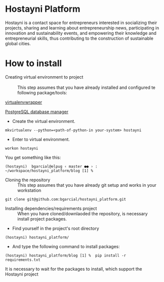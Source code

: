 # Hostayni Platform

Hostayni is a contact space for entrepreneurs interested in socializing their projects, sharing and learning about entrepreneurship news, participating in innovation and sustainability events, and empowering their knowledge and entrepreneurial skills, thus contributing to the construction of sustainable global cities.

# How to install

<dl>
  <dt>Creating virtual environment to project</dt>
  <br>
   <dd>This step assumes that you have already installed and configured te following package/tools:</dd> 
   
   [virtualenvwrapper](https://virtualenvwrapper.readthedocs.io/en/latest/ "Virtualenvwrapper")
   
   [PostgreSQL database manager](https://www.postgresql.org/download/ "Virtualenvwrapper")
   
* Create the virtual environment.

`mkvirtualenv --python=<path-of-python-in your-system> hostayni`

* Enter to virtual environment.

`workon hostayni`

You get something like this:

`(hostayni) 
bgarcial@elpug ‹ master ●● › : ~/workspace/hostayni_platform/blog
[1] % `


<dt>Cloning the repository</dt>
 <dd>This step assumes that you have already git setup and works in your workstation</dd>
 
 
 
`git clone git@github.com:bgarcial/hostayni_platform.git`
  

  <dt>Installing dependencies/requirements project</dt>
  <dd>When you have cloned/downlaoded the repository, is necessary install project packages.</dd>
  
  * Find yourself in the project's root directory 
  
  
`(hostayni) hostayni_platform/`
  
  * And type the following command to install packages:
  
  `(hostayni) hostayni_platform/blog
[1] %  pip install -r requirements.txt`

It is necessary to wait for the packages to install, which support the Hostayni project



